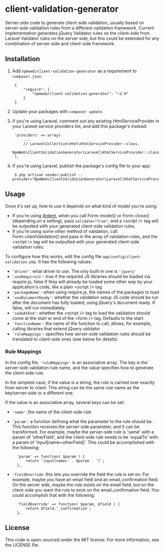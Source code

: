 # client-validation-generator

Server-side code to generate client-side validation, usually based on server-side validation rules from a different validation framework. Current implementation generates jQuery Validator rules on the client-side from Laravel Validator rules on the server side, but this could be extended for any combination of server-side and client-side framework.

## Installation

1. Add `npmweb/client-validation-generator` as a requirement to `composer.json`:

		{
    		"require": {
        		"npmweb/client-validation-generator": "~2.0"
		    }
		}

2. Update your packages with `composer update`.

3. If you're using Laravel, comment out any existing HtmlServiceProvider in your Laravel service providers list, and add this package's instead:

		'providers' => array(
        	...
		    // LaravelCollective\Html\HtmlServiceProvider::class,
		    NpmWeb\ClientValidationGenerator\Laravel\HtmlServiceProvider::class,
		),

4. If you're using Laravel, publish the package's config file to your app:

	    $ php artisan vendor:publish --provider="NpmWeb\ClientValidationGenerator\Laravel\HtmlServiceProvider"

## Usage

Once it's set up, how to use it depends on what kind of model you're using:

- If you're using [Ardent](https://github.com/laravelbook/ardent), when you call Form::model() or Form::close() (depending on a setting), pass `validate="true"`, and a \<script /> tag will be outputted with your generated client-side validation rules.
- If you're using some other method of validation, call Form::clientValidation() and pass in the array of validation rules, and the \<script /> tag will be outputted with your generated client-side validation rules.

To configure how this works, edit the config file `app/config/client-validation.php`. It has the following values:

- `'driver'`: what driver to use. The only built-in one is `'jquery'`
- `'useRequireJs'`: true if the required JS libraries should be loaded via require.js; false if they will already be loaded some other way by your application's code, like a plain \<script /> tag
- `'packageName'`: when using require.js, the names of the packages to load
- `'useDocumentReady'`: whether the validation setup JS code should be run after the document has fully loaded, using jQuery's document ready. If false, will run immediately.
- `'codeAtEnd'`: whether the \<script /> tag to load the validation should come at the start or end of the \<form /> tag. Defaults to the start.
- `'functionName'`: the name of the function to call; allows, for example, calling libraries that extend jQuery validator
- `'ruleMappings'`: specifies how server-side validation rules should be translated to client-side ones (see below for details)

### Rule Mappings

In the config file, `'ruleMappings'` is an associative array. The key is the server-side validation rule name, and the value specifies how to generate the client-side rule.

In the simplest case, if the value is a string, the rule is carried over exactly from server to client. This string can be the same rule name as the key/server-side or a different one.

If the value is an associative array, several keys can be set:

- `'name'`: the name of the client-side rule
- `'param'`: a function defining what the parameter to the rule should be. This function receives the server-side parameter, and it can be transformed. For example, maybe the server-side rule is 'same' with a param of 'otherField', and the client-side rule needs to be 'equalTo' with a param of 'input[name=otherField]'. This could be accomplished with the following:

	    'param' => function( $param ) {
    	    return 'input[name=' . $param . ']';
	    },

- `'fieldOverride`: this lets you override the field the rule is set on. For example, maybe you have an email field and an email_confirmation field. On the server side, maybe the rule exists on the email field, but on the client-side you want the rule to exist on the email_confirmation field. You could accomplish that with the following:

	    'fieldOverride' => function( $param, $field ) {
    	    return $field.'_confirmation';
	    },

## License

This code is open-sourced under the MIT license. For more information,
see the LICENSE file.
